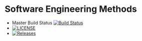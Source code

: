 # Software Engineering Methods

- Master Build Status [![Build Status](https://travis-ci.org/DoubleK99/sem.svg?branch=master)](https://travis-ci.org/DoubleK99/sem)
- [![LICENSE](https://img.shields.io/github/license/DoubleK99/sem.svg?style=flat-square)](https://github.com/DoubleK99/sem/blob/master/LICENSE)
- [![Releases](https://img.shields.io/github/release/DoubleK99/sem/all.svg?style=flat-square)](https://github.com/DoubleK99/sem/releases)
